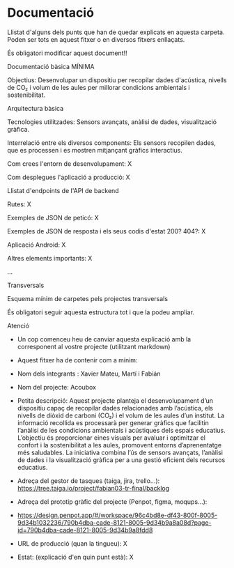 # Documentació

Llistat d'alguns dels punts que han de quedar explicats en aquesta carpeta. Poden ser tots en aquest fitxer o en diversos fitxers enllaçats.

És obligatori modificar aquest document!!

Documentació bàsica MÍNIMA

Objectius: Desenvolupar un dispositiu per recopilar dades d'acústica, nivells de CO₂ i volum de les aules per millorar condicions ambientals i sostenibilitat.

Arquitectura bàsica

Tecnologies utilitzades: Sensors avançats, anàlisi de dades, visualització gràfica.

Interrelació entre els diversos components: Els sensors recopilen dades, que es processen i es mostren mitjançant gràfics interactius.

Com crees l'entorn de desenvolupament: X

Com desplegues l'aplicació a producció: X

Llistat d'endpoints de l'API de backend

Rutes: X

Exemples de JSON de peticó: X

Exemples de JSON de resposta i els seus codis d'estat 200? 404?: X

Aplicació Android: X

Altres elements importants: X

...

Transversals

Esquema mínim de carpetes pels projectes transversals

És obligatori seguir aquesta estructura tot i que la podeu ampliar.

Atenció

* Un cop comenceu heu de canviar aquesta explicació amb la corresponent al vostre projecte (utilitzant markdown)

* Aquest fitxer ha de contenir com a mínim:

* Nom dels integrants : Xavier Mateu, Martí i Fabián

* Nom del projecte: Acoubox

* Petita descripció: Aquest projecte planteja el desenvolupament d’un dispositiu capaç de recopilar dades relacionades amb l’acústica, els nivells de diòxid de carboni (CO₂) i el volum de les aules d’un institut. La informació recollida es processarà per generar gràfics que facilitin l’anàlisi de les condicions ambientals i acústiques dels espais educatius. L’objectiu és proporcionar eines visuals per avaluar i optimitzar el confort i la sostenibilitat a les aules, promovent entorns d’aprenentatge més saludables. La iniciativa combina l’ús de sensors avançats, l’anàlisi de dades i la visualització gràfica per a una gestió eficient dels recursos educatius.

* Adreça del gestor de tasques (taiga, jira, trello...): https://tree.taiga.io/project/fabian03-tr-final/backlog

* Adreça del prototip gràfic del projecte (Penpot, figma, moqups...):

* https://design.penpot.app/#/workspace/96c4bd8e-df43-800f-8005-9d34b1032236/790b4dba-cade-8121-8005-9d34b9a8a08d?page-id=790b4dba-cade-8121-8005-9d34b9a8fdd8

* URL de producció (quan la tingueu): X

* Estat: (explicació d'en quin punt està): X